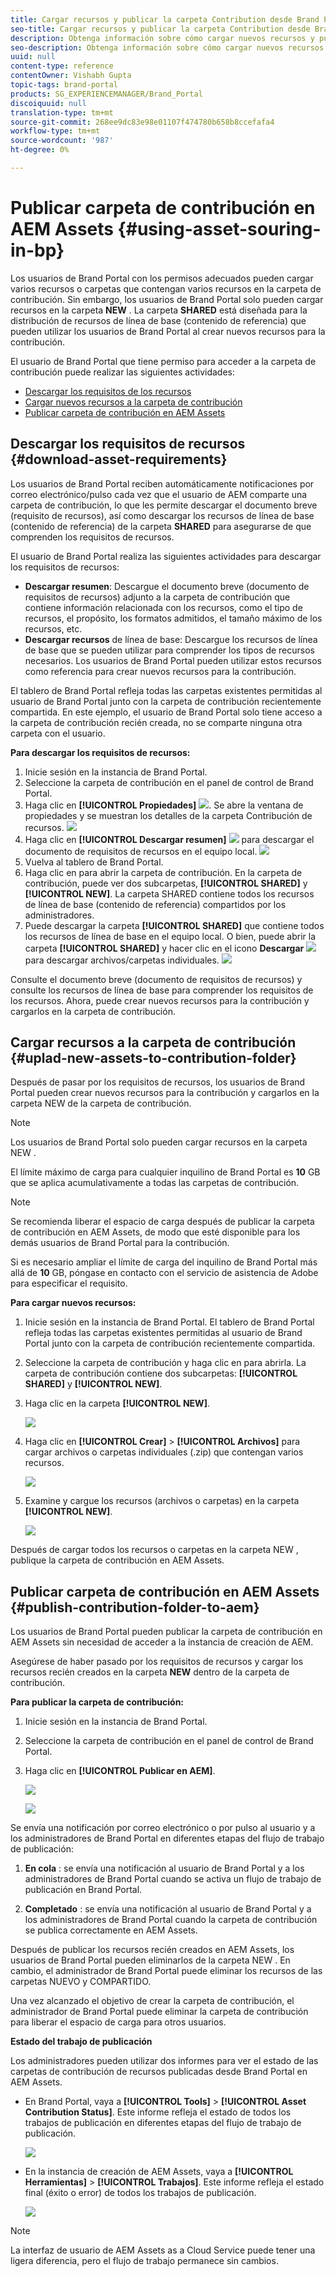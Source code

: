 ```yaml
---
title: Cargar recursos y publicar la carpeta Contribution desde Brand Portal en AEM Assets
seo-title: Cargar recursos y publicar la carpeta Contribution desde Brand Portal en AEM Assets
description: Obtenga información sobre cómo cargar nuevos recursos y publicar la carpeta de contribución desde Brand Portal en AEM Assets.
seo-description: Obtenga información sobre cómo cargar nuevos recursos y publicar la carpeta de contribución desde Brand Portal en AEM Assets.
uuid: null
content-type: reference
contentOwner: Vishabh Gupta
topic-tags: brand-portal
products: SG_EXPERIENCEMANAGER/Brand_Portal
discoiquuid: null
translation-type: tm+mt
source-git-commit: 268ee9dc83e98e01107f474780b658b8ccefafa4
workflow-type: tm+mt
source-wordcount: '987'
ht-degree: 0%

---
```



# Publicar carpeta de contribución en AEM Assets {#using-asset-souring-in-bp}

Los usuarios de Brand Portal con los permisos adecuados pueden cargar varios recursos o carpetas que contengan varios recursos en la carpeta de contribución. Sin embargo, los usuarios de Brand Portal solo pueden cargar recursos en la carpeta **NEW** . La carpeta **SHARED** está diseñada para la distribución de recursos de línea de base (contenido de referencia) que pueden utilizar los usuarios de Brand Portal al crear nuevos recursos para la contribución.

El usuario de Brand Portal que tiene permiso para acceder a la carpeta de contribución puede realizar las siguientes actividades:

* [Descargar los requisitos de los recursos](#download-asset-requirements)
* [Cargar nuevos recursos a la carpeta de contribución](#uplad-new-assets-to-contribution-folder)
* [Publicar carpeta de contribución en AEM Assets](#publish-contribution-folder-to-aem)

## Descargar los requisitos de recursos {#download-asset-requirements}

Los usuarios de Brand Portal reciben automáticamente notificaciones por correo electrónico/pulso cada vez que el usuario de AEM comparte una carpeta de contribución, lo que les permite descargar el documento breve (requisito de recursos), así como descargar los recursos de línea de base (contenido de referencia) de la carpeta **SHARED** para asegurarse de que comprenden los requisitos de recursos.

El usuario de Brand Portal realiza las siguientes actividades para descargar los requisitos de recursos:

* **Descargar resumen**: Descargue el documento breve (documento de requisitos de recursos) adjunto a la carpeta de contribución que contiene información relacionada con los recursos, como el tipo de recursos, el propósito, los formatos admitidos, el tamaño máximo de los recursos, etc.
* **Descargar recursos** de línea de base: Descargue los recursos de línea de base que se pueden utilizar para comprender los tipos de recursos necesarios. Los usuarios de Brand Portal pueden utilizar estos recursos como referencia para crear nuevos recursos para la contribución.

El tablero de Brand Portal refleja todas las carpetas existentes permitidas al usuario de Brand Portal junto con la carpeta de contribución recientemente compartida. En este ejemplo, el usuario de Brand Portal solo tiene acceso a la carpeta de contribución recién creada, no se comparte ninguna otra carpeta con el usuario.

**Para descargar los requisitos de recursos:**

1. Inicie sesión en la instancia de Brand Portal.
1. Seleccione la carpeta de contribución en el panel de control de Brand Portal.
1. Haga clic en **[!UICONTROL Propiedades]** ![](assets/properties.png). Se abre la ventana de propiedades y se muestran los detalles de la carpeta Contribución de recursos.
   ![](assets/download-asset-requirement1.png)
1. Haga clic en **[!UICONTROL Descargar resumen]** ![](assets/download.png) para descargar el documento de requisitos de recursos en el equipo local.
   ![](assets/download-asset-requirement2.png)
1. Vuelva al tablero de Brand Portal.
1. Haga clic en para abrir la carpeta de contribución. En la carpeta de contribución, puede ver dos subcarpetas, **[!UICONTROL SHARED]** y **[!UICONTROL NEW]**. La carpeta SHARED contiene todos los recursos de línea de base (contenido de referencia) compartidos por los administradores.
1. Puede descargar la carpeta **[!UICONTROL SHARED]** que contiene todos los recursos de línea de base en el equipo local.
O bien, puede abrir la carpeta **[!UICONTROL SHARED]** y hacer clic en el icono **Descargar** ![](assets/download.png) para descargar archivos/carpetas individuales.
   ![](assets/download-asset-requirement3.png)

Consulte el documento breve (documento de requisitos de recursos) y consulte los recursos de línea de base para comprender los requisitos de los recursos. Ahora, puede crear nuevos recursos para la contribución y cargarlos en la carpeta de contribución.


## Cargar recursos a la carpeta de contribución {#uplad-new-assets-to-contribution-folder}

Después de pasar por los requisitos de recursos, los usuarios de Brand Portal pueden crear nuevos recursos para la contribución y cargarlos en la carpeta NEW de la carpeta de contribución.

>[!NOTE]
>
>Los usuarios de Brand Portal solo pueden cargar recursos en la carpeta NEW .
>
>El límite máximo de carga para cualquier inquilino de Brand Portal es **10** GB que se aplica acumulativamente a todas las carpetas de contribución.

>[!NOTE]
>
>Se recomienda liberar el espacio de carga después de publicar la carpeta de contribución en AEM Assets, de modo que esté disponible para los demás usuarios de Brand Portal para la contribución.
>
>Si es necesario ampliar el límite de carga del inquilino de Brand Portal más allá de **10** GB, póngase en contacto con el servicio de asistencia de Adobe para especificar el requisito.


**Para cargar nuevos recursos:**

1. Inicie sesión en la instancia de Brand Portal.
El tablero de Brand Portal refleja todas las carpetas existentes permitidas al usuario de Brand Portal junto con la carpeta de contribución recientemente compartida.

1. Seleccione la carpeta de contribución y haga clic en para abrirla. La carpeta de contribución contiene dos subcarpetas: **[!UICONTROL SHARED]** y **[!UICONTROL NEW]**.

1. Haga clic en la carpeta **[!UICONTROL NEW]**.

   ![](assets/upload-new-assets1.png)

1. Haga clic en **[!UICONTROL Crear]** > **[!UICONTROL Archivos]** para cargar archivos o carpetas individuales (.zip) que contengan varios recursos.

   ![](assets/upload-new-assets2.png)

1. Examine y cargue los recursos (archivos o carpetas) en la carpeta **[!UICONTROL NEW]**.

   ![](assets/upload-new-assets3.png)

Después de cargar todos los recursos o carpetas en la carpeta NEW , publique la carpeta de contribución en AEM Assets.


## Publicar carpeta de contribución en AEM Assets {#publish-contribution-folder-to-aem}

Los usuarios de Brand Portal pueden publicar la carpeta de contribución en AEM Assets sin necesidad de acceder a la instancia de creación de AEM.

Asegúrese de haber pasado por los requisitos de recursos y cargar los recursos recién creados en la carpeta **NEW** dentro de la carpeta de contribución.

**Para publicar la carpeta de contribución:**

1. Inicie sesión en la instancia de Brand Portal.

1. Seleccione la carpeta de contribución en el panel de control de Brand Portal.
1. Haga clic en **[!UICONTROL Publicar en AEM]**.

   ![](assets/export.png)

   ![](assets/publish-contribution-folder-to-aem.png)

Se envía una notificación por correo electrónico o por pulso al usuario y a los administradores de Brand Portal en diferentes etapas del flujo de trabajo de publicación:
1. **En cola** : se envía una notificación al usuario de Brand Portal y a los administradores de Brand Portal cuando se activa un flujo de trabajo de publicación en Brand Portal.

1. **Completado** : se envía una notificación al usuario de Brand Portal y a los administradores de Brand Portal cuando la carpeta de contribución se publica correctamente en AEM Assets.

Después de publicar los recursos recién creados en AEM Assets, los usuarios de Brand Portal pueden eliminarlos de la carpeta NEW . En cambio, el administrador de Brand Portal puede eliminar los recursos de las carpetas NUEVO y COMPARTIDO.

Una vez alcanzado el objetivo de crear la carpeta de contribución, el administrador de Brand Portal puede eliminar la carpeta de contribución para liberar el espacio de carga para otros usuarios.

**Estado del trabajo de publicación**

Los administradores pueden utilizar dos informes para ver el estado de las carpetas de contribución de recursos publicadas desde Brand Portal en AEM Assets.

* En Brand Portal, vaya a **[!UICONTROL Tools]** > **[!UICONTROL Asset Contribution Status]**. Este informe refleja el estado de todos los trabajos de publicación en diferentes etapas del flujo de trabajo de publicación.

   ![](assets/contribution-folder-status.png)

* En la instancia de creación de AEM Assets, vaya a **[!UICONTROL Herramientas]** > **[!UICONTROL Trabajos]**. Este informe refleja el estado final (éxito o error) de todos los trabajos de publicación.

   ![](assets/publishing-status.png)

>[!NOTE]
>
>La interfaz de usuario de AEM Assets as a Cloud Service puede tener una ligera diferencia, pero el flujo de trabajo permanece sin cambios.






